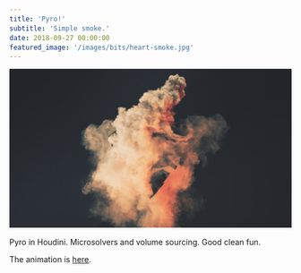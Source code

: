 ```yaml
---
title: 'Pyro!'
subtitle: 'Simple smoke.'
date: 2018-09-27 00:00:00
featured_image: '/images/bits/heart-smoke.jpg'
---
```


![](/images/bits/heart-smoke.jpg)

Pyro in Houdini. Microsolvers and volume sourcing. Good clean fun.

The animation is [here](https://twitter.com/FridayMarch26th/status/1130565292063637504?ref_src=twsrc%5Etfw).